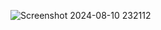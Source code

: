 ![Screenshot 2024-08-10 232112](https://github.com/user-attachments/assets/732727f0-58c7-48b6-9f54-c2245c1b9aac)
